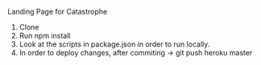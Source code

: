 Landing Page for Catastrophe

1. Clone
2. Run npm install
3. Look at the scripts in package.json in order to run locally. 
4. In order to deploy changes, after commiting -> git push heroku master
